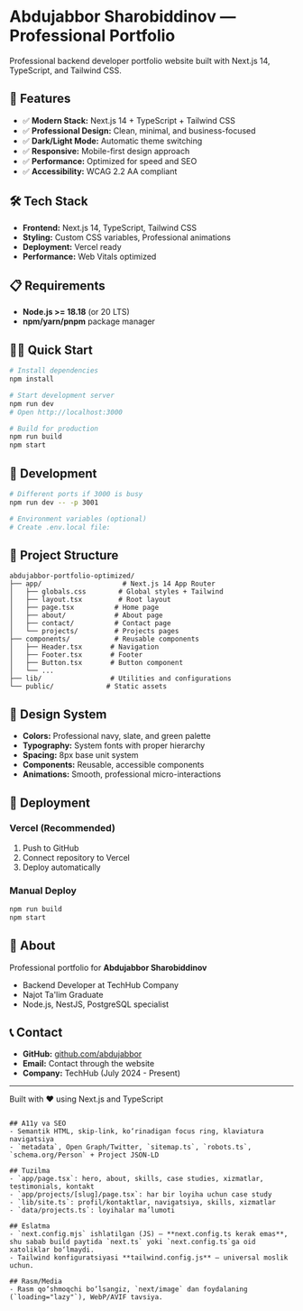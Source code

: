 # Abdujabbor Sharobiddinov — Professional Portfolio

Professional backend developer portfolio website built with Next.js 14, TypeScript, and Tailwind CSS.

## 🚀 Features

- ✅ **Modern Stack:** Next.js 14 + TypeScript + Tailwind CSS
- ✅ **Professional Design:** Clean, minimal, and business-focused
- ✅ **Dark/Light Mode:** Automatic theme switching
- ✅ **Responsive:** Mobile-first design approach
- ✅ **Performance:** Optimized for speed and SEO
- ✅ **Accessibility:** WCAG 2.2 AA compliant

## 🛠 Tech Stack

- **Frontend:** Next.js 14, TypeScript, Tailwind CSS
- **Styling:** Custom CSS variables, Professional animations
- **Deployment:** Vercel ready
- **Performance:** Web Vitals optimized

## 📋 Requirements

- **Node.js >= 18.18** (or 20 LTS)
- **npm/yarn/pnpm** package manager

## 🏃‍♂️ Quick Start

```bash
# Install dependencies
npm install

# Start development server
npm run dev
# Open http://localhost:3000

# Build for production
npm run build
npm start
```

## 🔧 Development

```bash
# Different ports if 3000 is busy
npm run dev -- -p 3001

# Environment variables (optional)
# Create .env.local file:
```

## 📁 Project Structure

```
abdujabbor-portfolio-optimized/
├── app/                    # Next.js 14 App Router
│   ├── globals.css        # Global styles + Tailwind
│   ├── layout.tsx         # Root layout
│   ├── page.tsx          # Home page
│   ├── about/            # About page
│   ├── contact/          # Contact page
│   └── projects/         # Projects pages
├── components/           # Reusable components
│   ├── Header.tsx       # Navigation
│   ├── Footer.tsx       # Footer
│   ├── Button.tsx       # Button component
│   └── ...
├── lib/                 # Utilities and configurations
└── public/             # Static assets
```

## 🎨 Design System

- **Colors:** Professional navy, slate, and green palette
- **Typography:** System fonts with proper hierarchy
- **Spacing:** 8px base unit system
- **Components:** Reusable, accessible components
- **Animations:** Smooth, professional micro-interactions

## 🚀 Deployment

### Vercel (Recommended)
1. Push to GitHub
2. Connect repository to Vercel
3. Deploy automatically

### Manual Deploy
```bash
npm run build
npm start
```

## 👤 About

Professional portfolio for **Abdujabbor Sharobiddinov**
- Backend Developer at TechHub Company
- Najot Ta'lim Graduate
- Node.js, NestJS, PostgreSQL specialist

## 📞 Contact

- **GitHub:** [github.com/abdujabbor](https://github.com/abdujabbor)
- **Email:** Contact through the website
- **Company:** TechHub (July 2024 - Present)

---
Built with ❤️ using Next.js and TypeScript
```

## A11y va SEO
- Semantik HTML, skip‑link, ko‘rinadigan focus ring, klaviatura navigatsiya
- `metadata`, Open Graph/Twitter, `sitemap.ts`, `robots.ts`, `schema.org/Person` + Project JSON‑LD

## Tuzilma
- `app/page.tsx`: hero, about, skills, case studies, xizmatlar, testimonials, kontakt
- `app/projects/[slug]/page.tsx`: har bir loyiha uchun case study
- `lib/site.ts`: profil/kontaktlar, navigatsiya, skills, xizmatlar
- `data/projects.ts`: loyihalar ma’lumoti

## Eslatma
- `next.config.mjs` ishlatilgan (JS) — **next.config.ts kerak emas**, shu sabab build paytida `next.ts` yoki `next.config.ts`ga oid xatoliklar bo‘lmaydi.
- Tailwind konfiguratsiyasi **tailwind.config.js** — universal moslik uchun.

## Rasm/Media
- Rasm qo‘shmoqchi bo‘lsangiz, `next/image` dan foydalaning (`loading="lazy"`), WebP/AVIF tavsiya.
